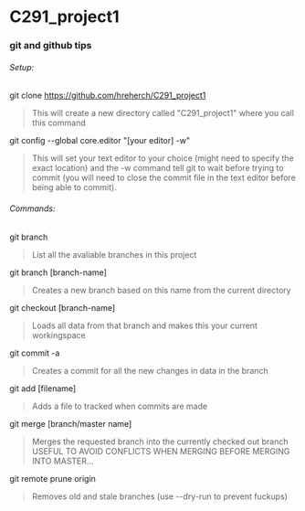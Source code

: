 # C291_project1
### git and github tips

###### Setup:
git clone https://github.com/hreherch/C291_project1
>	This will create a new directory called "C291_project1" where
>	you call this command

git config --global core.editor "[your editor] -w"	
>	This will set your text editor to your choice (might need to
>	specify the exact location) and the -w command tell git to
>	wait before trying to commit (you will need to close the
>	commit file in the text editor before being able to commit).

###### Commands:
git branch
>	List all the avaliable branches in this project
		
git branch [branch-name]
>	Creates a new branch based on this name from the current directory
		
git checkout [branch-name]
>	Loads all data from that branch and makes this your current workingspace
		
git commit -a
>	Creates a commit for all the new changes in data in the branch 
		
git add [filename]
>	Adds a file to tracked when commits are made
		
git merge [branch/master name]
>	Merges the requested branch into the currently checked out branch
>	USEFUL TO AVOID CONFLICTS WHEN MERGING BEFORE MERGING INTO MASTER...

git remote prune origin 
> 	Removes old and stale branches (use --dry-run to prevent fuckups)
